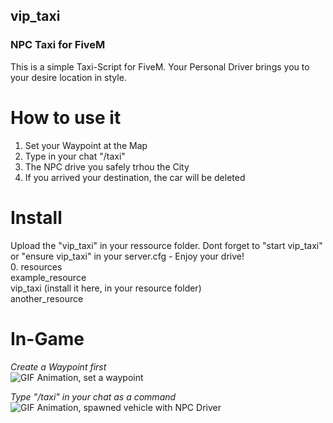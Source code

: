 ## vip_taxi
### NPC Taxi for FiveM

This is a simple Taxi-Script for FiveM. Your Personal Driver brings you to your desire location in style.

# **How to use it**

1. Set your Waypoint at the Map
2. Type in your chat "/taxi"
3. The NPC drive you safely trhou the City
4. If you arrived your destination, the car will be deleted

# **Install**

Upload the "vip_taxi" in your ressource folder. Dont forget to "start vip_taxi" or "ensure vip_taxi" in your server.cfg - Enjoy your drive!  
0. resources  
      example_resource  
      vip_taxi (install it here, in your resource folder)  
      another_resource  

# **In-Game**
*Create a Waypoint first*  
![GIF Animation, set a waypoint](https://i.postimg.cc/6327rXhM/waypoint.gif)  
  
*Type "/taxi" in your chat as a command*  
![GIF Animation, spawned vehicle with NPC Driver](https://i.postimg.cc/9FG7gcHS/drive.gif)
